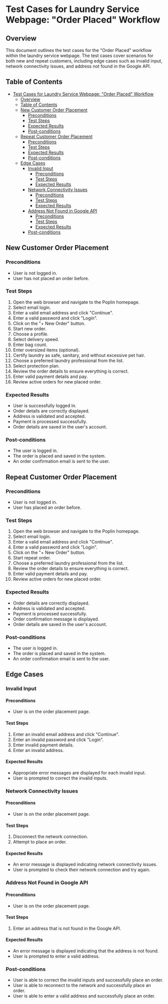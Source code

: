 # Test Cases for Laundry Service Webpage: "Order Placed" Workflow

## Overview
This document outlines the test cases for the "Order Placed" workflow within the laundry service webpage. The test cases cover scenarios for both new and repeat customers, including edge cases such as invalid input, network connectivity issues, and address not found in the Google API.

## Table of Contents
- [Test Cases for Laundry Service Webpage: "Order Placed" Workflow](#test-cases-for-laundry-service-webpage-order-placed-workflow)
  - [Overview](#overview)
  - [Table of Contents](#table-of-contents)
  - [New Customer Order Placement](#new-customer-order-placement)
    - [Preconditions](#preconditions)
    - [Test Steps](#test-steps)
    - [Expected Results](#expected-results)
    - [Post-conditions](#post-conditions)
  - [Repeat Customer Order Placement](#repeat-customer-order-placement)
    - [Preconditions](#preconditions-1)
    - [Test Steps](#test-steps-1)
    - [Expected Results](#expected-results-1)
    - [Post-conditions](#post-conditions-1)
  - [Edge Cases](#edge-cases)
    - [Invalid Input](#invalid-input)
      - [Preconditions](#preconditions-2)
      - [Test Steps](#test-steps-2)
      - [Expected Results](#expected-results-2)
    - [Network Connectivity Issues](#network-connectivity-issues)
      - [Preconditions](#preconditions-3)
      - [Test Steps](#test-steps-3)
      - [Expected Results](#expected-results-3)
    - [Address Not Found in Google API](#address-not-found-in-google-api)
      - [Preconditions](#preconditions-4)
      - [Test Steps](#test-steps-4)
      - [Expected Results](#expected-results-4)
    - [Post-conditions](#post-conditions-2)

## New Customer Order Placement

### Preconditions
- User is not logged in.
- User has not placed an order before.

### Test Steps
1. Open the web browser and navigate to the Poplin homepage.
2. Select email login.
3. Enter a valid email address and click "Continue".
4. Enter a valid password and click "Login".
5. Click on the "+ New Order" button.
6. Start new order.
7. Choose a profile.
8. Select delivery speed.
9. Enter bag count.
10. Enter oversized items (optional).
11. Certify laundry as safe, sanitary, and without excessive pet hair.
12. Choose a preferred laundry professional from the list.
13. Select protection plan.
14. Review the order details to ensure everything is correct.
15. Enter valid payment details and pay.
16. Review active orders for new placed order.

### Expected Results
- User is successfully logged in.
- Order details are correctly displayed.
- Address is validated and accepted.
- Payment is processed successfully.
- Order details are saved in the user's account.

### Post-conditions
- The user is logged in.
- The order is placed and saved in the system.
- An order confirmation email is sent to the user.

## Repeat Customer Order Placement

### Preconditions
- User is not logged in.
- User has placed an order before.

### Test Steps
1. Open the web browser and navigate to the Poplin homepage.
2. Select email login.
3. Enter a valid email address and click "Continue".
4. Enter a valid password and click "Login".
5. Click on the "+ New Order" button.
6. Start repeat order.
7. Choose a preferred laundry professional from the list.
8. Review the order details to ensure everything is correct.
9. Enter valid payment details and pay.
10. Review active orders for new placed order.

### Expected Results
- Order details are correctly displayed.
- Address is validated and accepted.
- Payment is processed successfully.
- Order confirmation message is displayed.
- Order details are saved in the user's account.

### Post-conditions
- The user is logged in.
- The order is placed and saved in the system.
- An order confirmation email is sent to the user.

## Edge Cases

### Invalid Input

#### Preconditions
- User is on the order placement page.

#### Test Steps
1. Enter an invalid email address and click "Continue".
2. Enter an invalid password and click "Login".
3. Enter invalid payment details.
4. Enter an invalid address.

#### Expected Results
- Appropriate error messages are displayed for each invalid input.
- User is prompted to correct the invalid inputs.

### Network Connectivity Issues

#### Preconditions
- User is on the order placement page.

#### Test Steps
1. Disconnect the network connection.
2. Attempt to place an order.

#### Expected Results
- An error message is displayed indicating network connectivity issues.
- User is prompted to check their network connection and try again.

### Address Not Found in Google API

#### Preconditions
- User is on the order placement page.

#### Test Steps
1. Enter an address that is not found in the Google API.

#### Expected Results
- An error message is displayed indicating that the address is not found.
- User is prompted to enter a valid address.

### Post-conditions
- User is able to correct the invalid inputs and successfully place an order.
- User is able to reconnect to the network and successfully place an order.
- User is able to enter a valid address and successfully place an order.